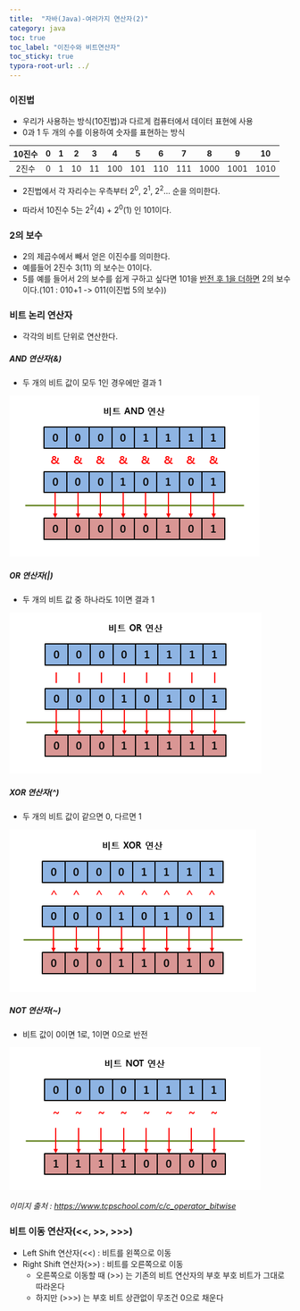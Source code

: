 ```yaml
---
title:  "자바(Java)-여러가지 연산자(2)"
category: java
toc: true
toc_label: "이진수와 비트연산자"
toc_sticky: true
typora-root-url: ../
---
```






### 이진법

- 우리가 사용하는 방식(10진법)과 다르게 컴퓨터에서 데이터 표현에 사용
- 0과 1 두 개의 수를 이용하여 숫자를 표현하는 방식 

| 10진수 |  0   |  1   |  2   |  3   |  4   |  5   |  6   |  7   |  8   |  9   |  10  |
| :----: | :--: | :--: | :--: | :--: | :--: | :--: | :--: | :--: | :--: | :--: | :--: |
| 2진수  |  0   |  1   |  10  |  11  | 100  | 101  | 110  | 111  | 1000 | 1001 | 1010 |


- 2진법에서 각 자리수는 우측부터 2<sup>0</sup>, 2<sup>1</sup>, 2<sup>2</sup>… 순을 의미한다.

- 따라서 10진수 5는 2<sup>2</sup>(4) + 2<sup>0</sup>(1) 인 101이다.



### 2의 보수

- 2의 제곱수에서 빼서 얻은 이진수를 의미한다.
- 예를들어 2진수 3(11) 의 보수는 01이다.
- 5를 예를 들어서 2의 보수를 쉽게 구하고 싶다면 101을 <u>반전 후 1을 더하면</u> 2의 보수이다.(101 : 010+1 -> 011(이진법 5의 보수))



### 비트 논리 연산자

- 각각의 비트 단위로 연산한다.



##### AND 연산자(&)

- 두 개의 비트 값이 모두 1인 경우에만 결과 1 

![bit_and](/images/2023-11-02-004/bit_and.png)

##### OR 연산자(\|)

- 두 개의 비트 값 중 하나라도 1이면 결과 1

![bit_or](/images/2023-11-02-004/bit_or.png)

##### XOR 연산자(^)

- 두 개의 비트 값이 같으면 0, 다르면 1 

![bit_xor](/images/2023-11-02-004/bit_xor.png)

##### NOT 연산자(\~)

- 비트 값이 0이면 1로, 1이면 0으로 반전

![bit_not](/images/2023-11-02-004/bit_not.png)



*이미지 출처 : https://www.tcpschool.com/c/c_operator_bitwise*



### 비트 이동 연산자(<<, >>, >>>)

- Left Shift 연산자(\<\<) : 비트를 왼쪽으로 이동
- Right Shift 연산자(\>\>) : 비트를 오른쪽으로 이동
  - 오른쪽으로 이동할 때 (\>\>) 는 기존의 비트 연산자의 부호 부호 비트가 그대로 따라온다
  - 하지만 (\>\>\>) 는 부호 비트 상관없이 무조건 0으로 채운다
